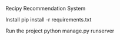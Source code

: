 Recipy Recommendation System

Install pip install -r requirements.txt 

Run the project python manage.py runserver
